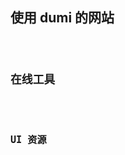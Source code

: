 ## 使用 dumi 的网站

<code src="./frame-work" inline />

## 在线工具

<code src="./tool" inline />

## UI 资源

<code src="./ui" inline />
